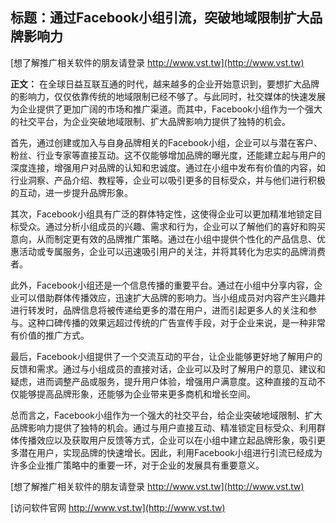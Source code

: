 ## **标题：通过Facebook小组引流，突破地域限制扩大品牌影响力**

[想了解推广相关软件的朋友请登录 http://www.vst.tw](http://www.vst.tw)

**正文：**
在全球日益互联互通的时代，越来越多的企业开始意识到，要想扩大品牌的影响力，仅仅依靠传统的地域限制已经不够了。与此同时，社交媒体的快速发展为企业提供了更加广阔的市场和推广渠道。而其中，Facebook小组作为一个强大的社交平台，为企业突破地域限制、扩大品牌影响力提供了独特的机会。

首先，通过创建或加入与自身品牌相关的Facebook小组，企业可以与潜在客户、粉丝、行业专家等直接互动。这不仅能够增加品牌的曝光度，还能建立起与用户的深度连接，增强用户对品牌的认知和忠诚度。通过在小组中发布有价值的内容，如行业洞察、产品介绍、教程等，企业可以吸引更多的目标受众，并与他们进行积极的互动，进一步提升品牌形象。

其次，Facebook小组具有广泛的群体特定性，这使得企业可以更加精准地锁定目标受众。通过分析小组成员的兴趣、需求和行为，企业可以了解他们的喜好和购买意向，从而制定更有效的品牌推广策略。通过在小组中提供个性化的产品信息、优惠活动或专属服务，企业可以迅速吸引用户的关注，并将其转化为忠实的品牌消费者。

此外，Facebook小组还是一个信息传播的重要平台。通过在小组中分享内容，企业可以借助群体传播效应，迅速扩大品牌的影响力。当小组成员对内容产生兴趣并进行转发时，品牌信息将被传递给更多的潜在用户，进而引起更多人的关注和参与。这种口碑传播的效果远超过传统的广告宣传手段，对于企业来说，是一种非常有价值的推广方式。

最后，Facebook小组提供了一个交流互动的平台，让企业能够更好地了解用户的反馈和需求。通过与小组成员的直接对话，企业可以及时了解用户的意见、建议和疑虑，进而调整产品或服务，提升用户体验，增强用户满意度。这种直接的互动不仅能够提高品牌形象，还能够为企业带来更多商机和增长空间。

总而言之，Facebook小组作为一个强大的社交平台，给企业突破地域限制、扩大品牌影响力提供了独特的机会。通过与用户直接互动、精准锁定目标受众、利用群体传播效应以及获取用户反馈等方式，企业可以在小组中建立起品牌形象，吸引更多潜在用户，实现品牌的快速增长。因此，利用Facebook小组进行引流已经成为许多企业推广策略中的重要一环，对于企业的发展具有重要意义。

[想了解推广相关软件的朋友请登录 http://www.vst.tw](http://www.vst.tw)


[访问软件官网 http://www.vst.tw](http://www.vst.tw)
